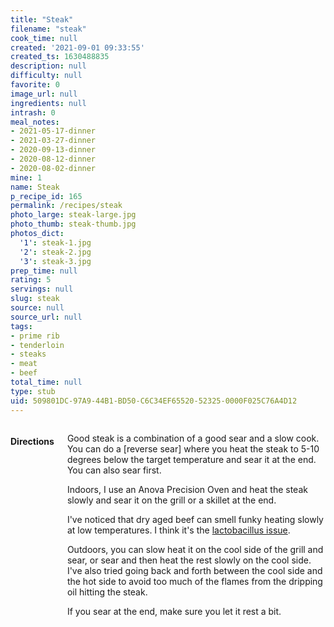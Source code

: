 ```yaml
---
title: "Steak"
filename: "steak"
cook_time: null
created: '2021-09-01 09:33:55'
created_ts: 1630488835
description: null
difficulty: null
favorite: 0
image_url: null
ingredients: null
intrash: 0
meal_notes:
- 2021-05-17-dinner
- 2021-03-27-dinner
- 2020-09-13-dinner
- 2020-08-12-dinner
- 2020-08-02-dinner
mine: 1
name: Steak
p_recipe_id: 165
permalink: /recipes/steak
photo_large: steak-large.jpg
photo_thumb: steak-thumb.jpg
photos_dict:
  '1': steak-1.jpg
  '2': steak-2.jpg
  '3': steak-3.jpg
prep_time: null
rating: 5
servings: null
slug: steak
source: null
source_url: null
tags:
- prime rib
- tenderloin
- steaks
- meat
- beef
total_time: null
type: stub
uid: 509801DC-97A9-44B1-BD50-C6C34EF65520-52325-0000F025C76A4D12
---
```

<div class="large-8 medium-7 columns" id="writeup">	</div><!-- #writeup -->
</div><!-- #row-one -->
<div class="row" id="row-two">	<div class="medium-4 small-5 columns" id="ingredients">	</div>	<div class="medium-6 small-7 columns" id="directions"><h4>Directions</h4><div class="box box-directions content"><p>Good steak is a combination of a good sear and a slow cook. You can do a [reverse sear] where you heat the steak to 5-10 degrees below the target temperature and sear it at the end. You can also sear first.</p>
<p>Indoors, I use an Anova Precision Oven and heat the steak slowly and sear it on the grill or a skillet at the end.</p>
<p>I've noticed that dry aged beef can smell funky heating slowly at low temperatures. I think it's the <a href="/pages/meat-and-temperatures">lactobacillus issue</a>.</p>
<p>Outdoors, you can slow heat it on the cool side of the grill and sear, or sear and then heat the rest slowly on the cool side. I've also tried going back and forth between the cool side and the hot side to avoid too much of the flames from the dripping oil hitting the steak.</p>
<p>If you sear at the end, make sure you let it rest a bit.</p>
</div>	</div>